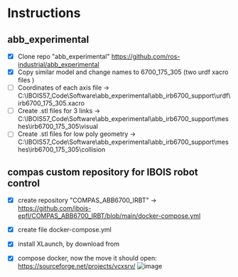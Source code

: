 # Instructions

## abb_experimental
- [x] Clone repo "abb_experimental" https://github.com/ros-industrial/abb_experimental
- [x] Copy similar model and change names to 6700_175_305 (two urdf xacro files )
- [ ] Coordinates of each axis file -> C:\IBOIS57\_Code\Software\abb_experimental\abb_irb6700_support\urdf\irb6700_175_305.xacro
- [ ] Create .stl files for 3 links -> C:\IBOIS57\_Code\Software\abb_experimental\abb_irb6700_support\meshes\irb6700_175_305\visual
- [ ] Create .stl files for low poly geometry -> C:\IBOIS57\_Code\Software\abb_experimental\abb_irb6700_support\meshes\irb6700_175_305\collision

## compas custom repository for IBOIS robot control
- [x] create repository "COMPAS_ABB6700_IRBT" -> https://github.com/ibois-epfl/COMPAS_ABB6700_IRBT/blob/main/docker-compose.yml
- [x] create file docker-compose.yml
- [x] install XLaunch, by download from 
- [x] compose docker, now the move it should open: https://sourceforge.net/projects/vcxsrv/
![image](https://user-images.githubusercontent.com/18013985/191273672-6817796f-10f3-4169-b961-9572e6b9f511.png)


